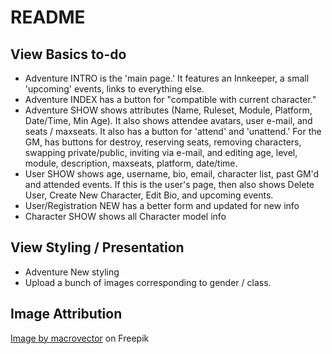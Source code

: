 # README

## View Basics to-do
* Adventure INTRO is the 'main page.' It features an Innkeeper, a small 'upcoming' events, links to everything else.
* Adventure INDEX has a button for "compatible with current character."
* Adventure SHOW shows attributes (Name, Ruleset, Module, Platform, Date/Time, Min Age). It also shows attendee avatars, user e-mail, and seats / maxseats. It also has a button for 'attend' and 'unattend.' For the GM, has buttons for destroy, reserving seats, removing characters, swapping private/public, inviting via e-mail, and editing age, level, module, description, maxseats, platform, date/time.
* User SHOW shows age, username, bio, email, character list, past GM'd and attended events. If this is the user's page, then also shows Delete User, Create New Character, Edit Bio, and upcoming events.
* User/Registration NEW has a better form and updated for new info
* Character SHOW shows all Character model info

## View Styling / Presentation
* Adventure New styling
* Upload a bunch of images corresponding to gender / class.


## Image Attribution
<a href="https://www.freepik.com/free-vector/computer-games-colorful-elements-cartoon-set_4282638.htm#query=pixel%20art%20dungeon&position=16&from_view=search&track=ais">Image by macrovector</a> on Freepik
